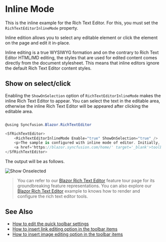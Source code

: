 # Inline Mode

This is the inline example for the Rich Text Editor. For this, you must set the `RichTextEditorInlineMode` property.

Inline edition allows you to select any editable element or click the element on the page and edit it in-place.

Inline editing is a true WYSIWYG formation and on the contrary to Rich Text Editor HTML/MD editing, the styles that are used for edited content comes directly from the document stylesheet. This means that inline editors ignore the default Rich Text Editor content styles.

## Show on select/click

Enabling the `ShowOnSelection` option of `RichTextEditorInlineMode` makes the inline Rich Text Editor to appear. You can select the text in the editable area, otherwise the inline Rich Text Editor will be appeared after clicking the editable area.

```csharp

@using Syncfusion.Blazor.RichTextEditor

<SfRichTextEditor>
    <RichTextEditorInlineMode Enable="true" ShowOnSelection="true" />
    <p>The sample is configured with inline mode of editor. Initially, the editor is rendered without a
    <a href='https://blazor.syncfusion.com/home/' target='_blank'>toolbar</a>. The toolbar becomes visible only when the content is selected.</p>
</SfRichTextEditor>

```

The output will be as follows.

![Show Onselected](./images/show-onselect.png)

> You can refer to our [Blazor Rich Text Editor](https://www.syncfusion.com/blazor-components/blazor-wysiwyg-rich-text-editor) feature tour page for its groundbreaking feature representations. You can also explore our [Blazor Rich Text Editor](https://blazor.syncfusion.com/demos/rich-text-editor/overview?theme=bootstrap4) example to knows how to render and configure the rich text editor tools.

## See Also

* [How to edit the quick toolbar settings](./toolbar/#quick-inline-toolbar)
* [How to insert link editing option in the toolbar items](./link/#insert-link)
* [How to insert image editing option in the toolbar items](./image/#upload-options)